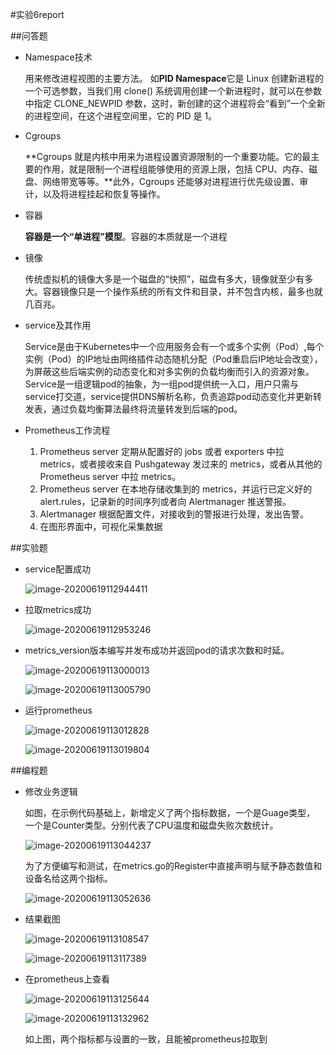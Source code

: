 #实验6report

##问答题

- Namespace技术

  用来修改进程视图的主要方法。 如**PID Namespace**它是 Linux 创建新进程的一个可选参数，当我们用 clone() 系统调用创建一个新进程时，就可以在参数中指定 CLONE_NEWPID 参数，这时，新创建的这个进程将会“看到”一个全新的进程空间，在这个进程空间里，它的 PID 是 1。

- Cgroups

  **Cgroups 就是内核中用来为进程设置资源限制的一个重要功能。它的最主要的作用，就是限制一个进程组能够使用的资源上限，包括 CPU、内存、磁盘、网络带宽等等。**此外，Cgroups 还能够对进程进行优先级设置、审计，以及将进程挂起和恢复等操作。

- 容器

  **容器是一个“单进程”模型**。容器的本质就是一个进程

- 镜像

  传统虚拟机的镜像大多是一个磁盘的“快照”，磁盘有多大，镜像就至少有多大。容器镜像只是一个操作系统的所有文件和目录，并不包含内核，最多也就几百兆。

- service及其作用

  Service是由于Kubernetes中一个应用服务会有一个或多个实例（Pod）,每个实例（Pod）的IP地址由网络插件动态随机分配（Pod重启后IP地址会改变），为屏蔽这些后端实例的动态变化和对多实例的负载均衡而引入的资源对象。Service是一组逻辑pod的抽象，为一组pod提供统一入口，用户只需与service打交道，service提供DNS解析名称，负责追踪pod动态变化并更新转发表，通过负载均衡算法最终将流量转发到后端的pod。

- Prometheus工作流程

  1. Prometheus server 定期从配置好的 jobs 或者 exporters 中拉 metrics，或者接收来自 Pushgateway 发过来的 metrics，或者从其他的 Prometheus server 中拉 metrics。
  2. Prometheus server 在本地存储收集到的 metrics，并运行已定义好的 alert.rules，记录新的时间序列或者向 Alertmanager 推送警报。
  3. Alertmanager 根据配置文件，对接收到的警报进行处理，发出告警。
  4. 在图形界面中，可视化采集数据

##实验题

- service配置成功

  ![image-20200619112944411](image-20200619112944411.png)

- 拉取metrics成功

  ![image-20200619112953246](image-20200619112953246.png)
  
- metrics_version版本编写并发布成功并返回pod的请求次数和时延。

  ![image-20200619113000013](image-20200619113000013.png)

  ![image-20200619113005790](image-20200619113005790.png)

- 运行prometheus

  ![image-20200619113012828](image-20200619113012828.png)
  
  ![image-20200619113019804](image-20200619113019804.png)

##编程题

- 修改业务逻辑

  如图，在示例代码基础上，新增定义了两个指标数据，一个是Guage类型， 一个是Counter类型。分别代表了CPU温度和磁盘失败次数统计。

  ![image-20200619113044237](image-20200619113044237.png)

  为了方便编写和测试，在metrics.go的Register中直接声明与赋予静态数值和设备名给这两个指标。

  ![image-20200619113052636](image-20200619113052636.png)

- 结果截图

  ![image-20200619113108547](image-20200619113108547.png)

  ![image-20200619113117389](image-20200619113117389.png)

- 在prometheus上查看

  ![image-20200619113125644](image-20200619113125644.png)

  ![image-20200619113132962](image-20200619113132962.png)

  如上图，两个指标都与设置的一致，且能被prometheus拉取到